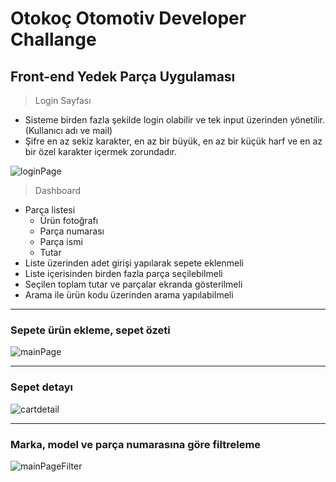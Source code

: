 # Otokoç Otomotiv Developer Challange

## Front-end Yedek Parça Uygulaması

> Login Sayfası
+ Sisteme birden fazla şekilde login olabilir ve tek input üzerinden yönetilir.(Kullanıcı adı ve mail)
+ Şifre en az sekiz karakter, en az bir büyük, en az bir küçük harf ve en az bir özel karakter içermek zorundadır.

![loginPage](https://user-images.githubusercontent.com/46132459/149364836-33ae06c5-4a8b-4334-95ea-4d84163c7ec0.gif)

> Dashboard
+ Parça listesi
  + Ürün fotoğrafı
  + Parça numarası
  + Parça ismi
  + Tutar
+ Liste üzerinden adet girişi yapılarak sepete eklenmeli
+ Liste içerisinden birden fazla parça seçilebilmeli
+ Seçilen toplam tutar ve parçalar ekranda gösterilmeli
+ Arama ile ürün kodu üzerinden arama yapılabilmeli

<hr />

### Sepete ürün ekleme, sepet özeti

![mainPage](https://user-images.githubusercontent.com/46132459/149364918-04737e29-ea8e-4d2b-bfad-90d7b277f69d.gif)

<hr />

###  Sepet detayı

![cartdetail](https://user-images.githubusercontent.com/46132459/149366366-a395936f-8529-46f1-b97f-f1fd3783abeb.gif)

<hr />

### Marka, model ve parça numarasına göre filtreleme

![mainPageFilter](https://user-images.githubusercontent.com/46132459/149802134-40caf2e9-6fe0-405d-98dd-d81e63440eb8.gif)




